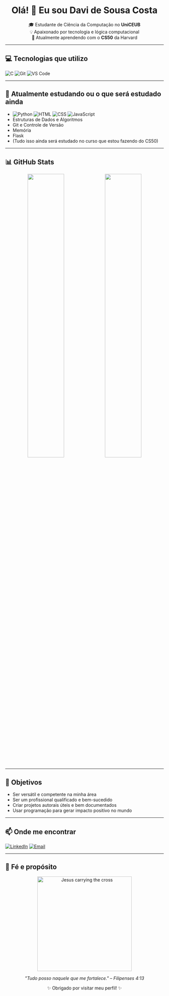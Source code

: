 <h1 align="center">Olá! 👋 Eu sou Davi de Sousa Costa</h1>

<p align="center">
🎓 Estudante de Ciência da Computação no <strong>UniCEUB</strong>  
<br>💡 Apaixonado por tecnologia e lógica computacional  
<br>🚀 Atualmente aprendendo com o <strong>CS50</strong> da Harvard  
</p>

---

## 💻 Tecnologias que utilizo

![C](https://img.shields.io/badge/-C-333?style=for-the-badge&logo=C)
![Git](https://img.shields.io/badge/-Git-333?style=for-the-badge&logo=git)
![VS Code](https://img.shields.io/badge/-VSCode-333?style=for-the-badge&logo=visual-studio-code)

---

## 🌱 Atualmente estudando ou o que será estudado ainda

- ![Python](https://img.shields.io/badge/-Python-333?style=for-the-badge&logo=python)
![HTML](https://img.shields.io/badge/-HTML5-333?style=for-the-badge&logo=html5)
![CSS](https://img.shields.io/badge/-CSS3-333?style=for-the-badge&logo=css3)
![JavaScript](https://img.shields.io/badge/-JavaScript-333?style=for-the-badge&logo=javascript)
- Estruturas de Dados e Algoritmos
- Git e Controle de Versão
- Memória
- Flask
- (Tudo isso ainda será estudado no curso que estou fazendo do CS50)

---

## 📊 GitHub Stats

<p align="center">
  <img src="https://github-readme-stats.vercel.app/api?username=Davi-S-Costa&show_icons=true&theme=radical" width="48%" />
  <img src="https://github-readme-stats.vercel.app/api/top-langs/?username=Davi-S-Costa&layout=compact&theme=radical" width="48%" />
</p>

---

## 🎯 Objetivos

- Ser versátil e competente na minha área
- Ser um profissional qualificado e bem-sucedido
- Criar projetos autorais úteis e bem documentados
- Usar programação para gerar impacto positivo no mundo

---

## 📫 Onde me encontrar

[![LinkedIn](https://img.shields.io/badge/-LinkedIn-0A66C2?style=for-the-badge&logo=linkedin&logoColor=white)](https://www.linkedin.com/in/davi-costa-a92ab5363/)
[![Email](https://img.shields.io/badge/-Email-D14836?style=for-the-badge&logo=gmail&logoColor=white)](mailto:da20.sousacosta@gmail.com)

---

## 🙏 Fé e propósito

<p align="center">
  <img src="https://media1.tenor.com/m/iqUyZ8idSi8AAAAd/jesus-cross.gif" alt="Jesus carrying the cross" width="300"/>
</p>

<p align="center">
  <i>"Tudo posso naquele que me fortalece." – Filipenses 4:13</i>
</p>


<p align="center">✨ Obrigado por visitar meu perfil! ✨</p>
